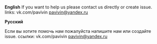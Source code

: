 **English**
If you want to help us please contact us directly or create issue.
links:  vk.com/pavivin
        pavivin@yandex.ru

**Русский**

Если вы хотите помочь нам пожалуйста напишите нам или создайте issue.
ссылки: vk.com/pavivin
        pavivin@yandex.ru
